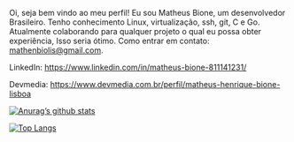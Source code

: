 Oi, seja bem vindo ao meu perfil!
Eu sou Matheus Bione, um desenvolvedor Brasileiro. Tenho conhecimento Linux, virtualização, ssh, git, C e Go. 
Atualmente colaborando para qualquer projeto o qual eu possa obter experiência, Isso seria ótimo.
Como entrar em contato: mathenbiolis@gmail.com.

LinkedIn: https://www.linkedin.com/in/matheus-bione-811141231/

Devmedia: https://www.devmedia.com.br/perfil/matheus-henrique-bione-lisboa

[![Anurag’s github stats](https://github-readme-stats.vercel.app/api?username=matheus1760)](https://github.com/matheus1760)

[![Top Langs](https://github-readme-stats.vercel.app/api/top-langs/?username=matheus1760&layout=compact)](https://github.com/matheus1760)

